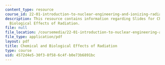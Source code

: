 ```yaml
---
content_type: resource
course_id: 22-01-introduction-to-nuclear-engineering-and-ionizing-radiation-fall-2015
description: This resource contains information regarding Slides for Chemical and
  Biological Effects of Radiation.
file: null
file_location: /coursemedia/22-01-introduction-to-nuclear-engineering-and-ionizing-radiation-fall-2015/4572d4e530f38f586c4fb0e73b6891bc_MIT22_01F15_lec20.pdf
file_type: application/pdf
layout: pdf
title: Chemical and Biological Effects of Radiation
type: course
uid: 4572d4e5-30f3-8f58-6c4f-b0e73b6891bc
---
```

